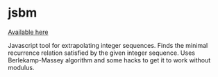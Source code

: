 # jsbm

[Available here](http://laakeri.kapsi.fi/jsbm/)

Javascript tool for extrapolating integer sequences. Finds the minimal recurrence relation satisfied by the given integer sequence. Uses Berlekamp-Massey algorithm and some hacks to get it to work without modulus.